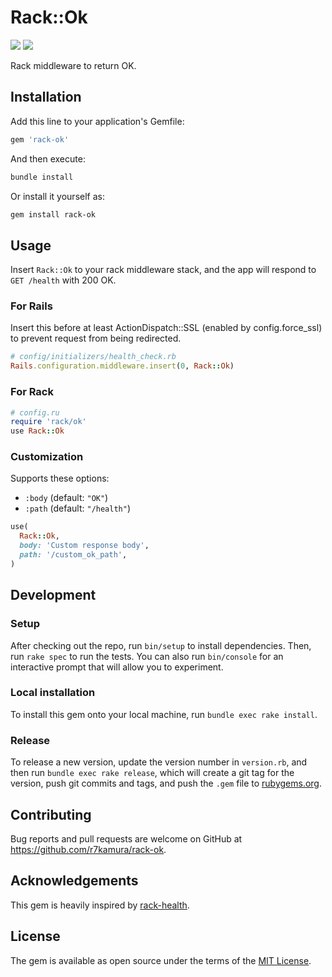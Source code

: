 # Rack::Ok

[![](https://badge.fury.io/rb/rack-ok.svg)](https://rubygems.org/gems/rack-ok)
[![](https://github.com/r7kamura/rack-ok/workflows/.github/workflows/test.yml/badge.svg)](https://github.com/r7kamura/rack-ok/actions?query=workflow%3A.github%2Fworkflows%2Ftest.yml)

Rack middleware to return OK.

## Installation

Add this line to your application's Gemfile:

```ruby
gem 'rack-ok'
```

And then execute:

```sh
bundle install
```

Or install it yourself as:

```sh
gem install rack-ok
```

## Usage

Insert `Rack::Ok` to your rack middleware stack, and the app will respond to `GET /health` with 200 OK.

### For Rails

Insert this before at least ActionDispatch::SSL (enabled by config.force_ssl) to prevent request from being redirected.

```ruby
# config/initializers/health_check.rb
Rails.configuration.middleware.insert(0, Rack::Ok)
```

### For Rack

```ruby
# config.ru
require 'rack/ok'
use Rack::Ok
```

### Customization

Supports these options:

- `:body` (default: `"OK"`)
- `:path` (default: `"/health"`)

```ruby
use(
  Rack::Ok,
  body: 'Custom response body',
  path: '/custom_ok_path',
)
```

## Development

### Setup

After checking out the repo, run `bin/setup` to install dependencies. Then, run `rake spec` to run the tests. You can also run `bin/console` for an interactive prompt that will allow you to experiment.

### Local installation

To install this gem onto your local machine, run `bundle exec rake install`.

### Release

To release a new version, update the version number in `version.rb`, and then run `bundle exec rake release`, which will create a git tag for the version, push git commits and tags, and push the `.gem` file to [rubygems.org](https://rubygems.org).

## Contributing

Bug reports and pull requests are welcome on GitHub at https://github.com/r7kamura/rack-ok.

## Acknowledgements

This gem is heavily inspired by [rack-health](https://github.com/mirakui/rack-health).

## License

The gem is available as open source under the terms of the [MIT License](https://opensource.org/licenses/MIT).
